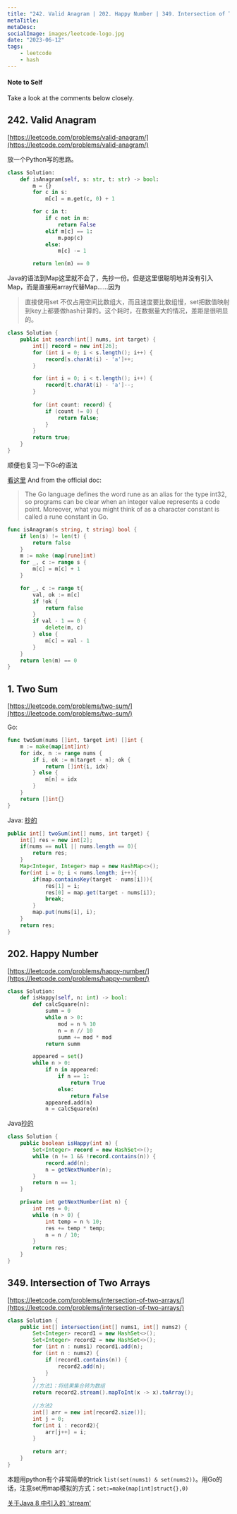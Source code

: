 ```yaml
---
title: "242. Valid Anagram | 202. Happy Number | 349. Intersection of Two Arrays"
metaTitle:
metaDesc:
socialImage: images/leetcode-logo.jpg
date: "2023-06-12"
tags:
    - leetcode
    - hash
---
```


#### Note to Self
Take a look at the comments below closely.


## 242. Valid Anagram

[https://leetcode.com/problems/valid-anagram/](https://leetcode.com/problems/valid-anagram/)

放一个Python写的思路。

```python
class Solution:
    def isAnagram(self, s: str, t: str) -> bool:
        m = {}
        for c in s:
            m[c] = m.get(c, 0) + 1

        for c in t:
            if c not in m:
                return False
            elif m[c] == 1:
                m.pop(c)
            else:
                m[c] -= 1

        return len(m) == 0
```

Java的语法到Map这里就不会了，先抄一份。但是这里很聪明地并没有引入Map，而是直接用array代替Map……因为
>直接使用set 不仅占用空间比数组大，而且速度要比数组慢，set把数值映射到key上都要做hash计算的。这个耗时，在数据量大的情况，差距是很明显的。

```java
class Solution {
    public int search(int[] nums, int target) {
        int[] record = new int[26];
        for (int i = 0; i < s.length(); i++) {
            record[s.charAt(i) - 'a']++;
        }

        for (int i = 0; i < t.length(); i++) {
            record[t.charAt(i) - 'a']--;
        }
        
        for (int count: record) {
            if (count != 0) {
                return false;
            }
        }
        return true;
    }
}
```

顺便也复习一下Go的语法

[看这里](https://learnku.com/articles/23411/the-difference-between-rune-and-byte-of-go)
And from the official doc:
>The Go language defines the word rune as an alias for the type int32, so programs can be clear when an integer value represents a code point. Moreover, what you might think of as a character constant is called a rune constant in Go. 

```go
func isAnagram(s string, t string) bool {
    if len(s) != len(t) {
        return false
    }
    m := make (map[rune]int)
    for _, c := range s {
        m[c] = m[c] + 1
    }

    for _, c := range t{
        val, ok := m[c]
        if !ok {
            return false
        }
        if val - 1 == 0 {
            delete(m, c)
        } else {
            m[c] = val - 1
        }
    }
    return len(m) == 0
}
```


## 1. Two Sum
[https://leetcode.com/problems/two-sum/](https://leetcode.com/problems/two-sum/)

Go:
```go
func twoSum(nums []int, target int) []int {
    m := make(map[int]int)
    for idx, n := range nums {
        if i, ok := m[target - n]; ok {
            return []int{i, idx}
        } else {
            m[n] = idx
        }
    }
    return []int{}
}
```

Java: [抄的](https://programmercarl.com/0001.%E4%B8%A4%E6%95%B0%E4%B9%8B%E5%92%8C.html#%E6%80%BB%E7%BB%93)
```java
public int[] twoSum(int[] nums, int target) {
    int[] res = new int[2];
    if(nums == null || nums.length == 0){
        return res;
    }
    Map<Integer, Integer> map = new HashMap<>();
    for(int i = 0; i < nums.length; i++){
        if(map.containsKey(target - nums[i])){
            res[1] = i;
            res[0] = map.get(target - nums[i]);
            break;
        }
        map.put(nums[i], i);
    }
    return res;
}
```

## 202. Happy Number
[https://leetcode.com/problems/happy-number/](https://leetcode.com/problems/happy-number/)

```python
class Solution:
    def isHappy(self, n: int) -> bool:
        def calcSquare(n):
            summ = 0
            while n > 0:
                mod = n % 10
                n = n // 10
                summ += mod * mod
            return summ

        appeared = set()
        while n > 0:
            if n in appeared:
                if n == 1:
                    return True
                else:
                    return False
            appeared.add(n)
            n = calcSquare(n)
```

Java[抄的](https://programmercarl.com/0202.%E5%BF%AB%E4%B9%90%E6%95%B0.html)
```java 
class Solution {
    public boolean isHappy(int n) {
        Set<Integer> record = new HashSet<>();
        while (n != 1 && !record.contains(n)) {
            record.add(n);
            n = getNextNumber(n);
        }
        return n == 1;
    }

    private int getNextNumber(int n) {
        int res = 0;
        while (n > 0) {
            int temp = n % 10;
            res += temp * temp;
            n = n / 10;
        }
        return res;
    }
}
```


## 349. Intersection of Two Arrays
[https://leetcode.com/problems/intersection-of-two-arrays/](https://leetcode.com/problems/intersection-of-two-arrays/)

```java
class Solution {
    public int[] intersection(int[] nums1, int[] nums2) {
        Set<Integer> record1 = new HashSet<>();
        Set<Integer> record2 = new HashSet<>();
        for (int n : nums1) record1.add(n);
        for (int n : nums2) {
            if (record1.contains(n)) {
                record2.add(n);
            }
        }
        //方法1：将结果集合转为数组
        return record2.stream().mapToInt(x -> x).toArray();
        
        //方法2
        int[] arr = new int[record2.size()];
        int j = 0;
        for(int i : record2){
            arr[j++] = i;
        }
        
        return arr;
    }
}
```

本题用python有个非常简单的trick `list(set(nums1) & set(nums2))`。用Go的话，注意set用map模拟的方式：`set:=make(map[int]struct{},0)`

[关于Java 8 中引入的 'stream'](https://www.runoob.com/java/java8-streams.html)